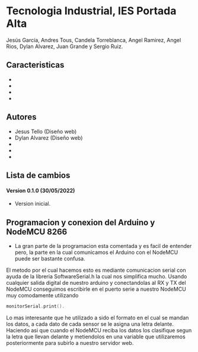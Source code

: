 # Tecnologia Industrial, IES Portada Alta #

Jesús García, Andres Tous, Candela Torreblanca, Angel Ramirez, Angel Rios, Dylan Alvarez, Juan Grande y Sergio Ruiz.



## Caracteristicas ##
-
-
-
-



## Autores
- Jesus Tello (Diseño web)
- Dylan Alvarez (Diseño web)
-
-
-


## Lista de cambios ##
#### Version 0.1.0 (30/05/2022) ####
- Version inicial.



## Programacion y conexion del Arduino y NodeMCU 8266 ##
- La gran parte de la programacion esta comentada y es facil de entender pero, la parte en la cual comunicamos el Arduino con el NodeMCU puede ser bastante confusa.

El metodo por el cual hacemos esto es mediante comunicacion serial con ayuda de la libreria SoftwareSerial.h la cual nos simplifica mucho. Usando cualquier salida digital de nuestro arduino y conectandolas al RX y TX del NodeMCU conseguimos escribirle en el puerto serie a nuestro NodeMCU muy comodamente utilizando 
```c++
monitorSerial.print(). 
```

Lo mas interesante que he utilizado a sido el formato en el cual se mandan los datos, a cada dato de cada sensor se le asigna una letra delante. Haciendo asi que cuando el NodeMCU reciba los datos los clasifique segun la letra que llevan delante y metiendolos en una variable que utilizaremos posteriormente para subirlo a nuestro servidor web.
